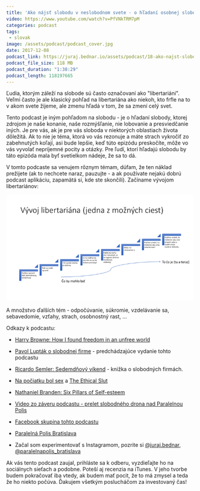 ```yaml
---
title: 'Ako nájsť slobodu v neslobodnom svete - o hľadaní osobnej slobody bez toho aby sme museli zmeniť celý svet'
video: https://www.youtube.com/watch?v=PfVNkTRM7pM
categories: podcast
tags:
 - slovak
image: /assets/podcast/podcast_cover.jpg
date: 2017-12-08
podcast_link: https://juraj.bednar.io/assets/podcast/18-ako-najst-slobodu.mp3
podcast_file_size: 118 MB
podcast_duration: "1:38:29"
podcast_length: 118197665
---
```


Ľudia, ktorým záleží na slobode sú často označovaní ako "libertariáni".
Veľmi často je ale klasický pohľad na libertariána ako niekoh, kto frfle
na to v akom svete žijeme, ale zmenu hľadá v tom, že sa zmení celý svet.

Tento podcast je iným pohľadom na slobodu - je o hľadaní slobody, ktorej
zdrojom je naše konanie, naše rozmýšľanie, nie lobovanie a presviedčanie
iných. Je pre vás, ak je pre vás sloboda v niektorých oblastiach života
dôležitá. Ak to nie je téma, ktorá vo vás rezonuje a máte strach
vykročiť zo zabehnutých koľají, asi bude lepšie, keď túto epizódu
preskočíte, môže vo vás vyvolať nepríjemné pocity a otázky. Pre ľudí,
ktorí hľadajú slobodu by táto epizóda mala byť svetielkom nádeje, že sa
to dá.

<!--more-->

V tomto podcaste sa venujem rôznym témam, dúfam, že ten náklad
prežijete (ak to nechcete naraz, pauzujte - a ak používate
nejakú dobrú podcast aplikáciu, zapamätá si, kde ste
skončili). Začíname vývojom libertariánov:

<img src="/images/posts/2017-12-08-ako-najst-slobodu-v-neslobodnom-svete.png"/>

A množstvo ďalších tém - odpočúvanie, súkromie, vzdelávanie sa,
sebavedomie, vzťahy, strach, osobnostný rast, ... 

Odkazy k podcastu:

 * [Harry Browne: How I found freedom in an unfree world](https://www.amazon.co.uk/How-Found-Freedom-Unfree-World-ebook/dp/B00M20I134/ref=sr_1_2?ie=UTF8&qid=1512753839&sr=8-2&keywords=harry+browne)

 * [Pavol Lupták o slobodnej firme](https://juraj.bednar.io/podcast/2016/11/14/pavol-luptak-voluntaristicka-firma-zdielana-ekonomika-v-bezpecnosti-emailovy-bankrot-a-hedonizmus/) - predchádzajúce vydanie tohto podcastu

 * [Ricardo Semler: Sedemdňový víkend](https://www.martinus.sk/?uItem=150569) - knižka o slobodných firmách.

 * [Na počiatku bol sex](https://www.martinus.sk/?uItem=192391) a [The Ethical Slut](https://www.amazon.co.uk/Ethical-Slut-Third-Practical-Relationships/dp/0399579664/ref=sr_1_1?ie=UTF8&qid=1512758188&sr=8-1&keywords=The+Ethical+Slut)

 * [Nathaniel Branden: Six Pillars of Self-esteem](https://www.amazon.co.uk/Pillars-Self-Esteem-Nathaniel-Branden/dp/0553374397/ref=sr_1_1?s=books&ie=UTF8&qid=1512758261&sr=1-1&keywords=six+pillars+of+self+esteem)

 * [Video zo záveru podcastu - prelet slobodného drona nad Paralelnou
 Polis](https://www.youtube.com/watch?v=tql4LQRs5BU)

 * [Facebook skupina tohto podcastu](https://www.facebook.com/groups/jurajbednarpodcast/)

 * [Paralelná Polis Bratislava](https://paralelnapolis.sk/)

 * Začal som experimentovať s Instagramom, pozrite si [@juraj.bednar](https://www.instagram.com/juraj.bednar/), [@paralelnapolis_bratislava](https://www.instagram.com/paralelnapolis_bratislava/)

Ak vás tento podcast zaujal, prihláste sa k odberu, vyzdieľajte ho na sociálnych sieťach a podobne. Poteší aj recenzia na iTunes. V jeho tvorbe budem pokračovať iba vtedy, ak budem mať pocit, že to má zmysel a teda že ho niekto počúva. Ďakujem všetkým poslucháčom za investovaný čas!

